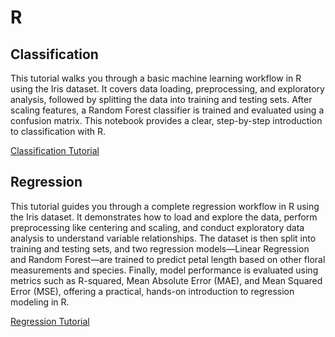 # R

## Classification
This tutorial walks you through a basic machine learning workflow in R using the Iris dataset. It covers data loading, preprocessing, and exploratory analysis, followed by splitting the data into training and testing sets. After scaling features, a Random Forest classifier is trained and evaluated using a confusion matrix. This notebook provides a clear, step-by-step introduction to classification with R.

[Classification Tutorial](./ML_Classification_Tutorial_R.ipynb)

## Regression

This tutorial guides you through a complete regression workflow in R using the Iris dataset. It demonstrates how to load and explore the data, perform preprocessing like centering and scaling, and conduct exploratory data analysis to understand variable relationships. The dataset is then split into training and testing sets, and two regression models—Linear Regression and Random Forest—are trained to predict petal length based on other floral measurements and species. Finally, model performance is evaluated using metrics such as R-squared, Mean Absolute Error (MAE), and Mean Squared Error (MSE), offering a practical, hands-on introduction to regression modeling in R.

[Regression Tutorial](./R_ML_Regression_Tutorial.ipynb)
